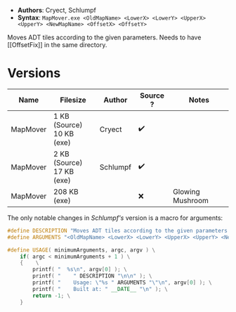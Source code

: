 - **Authors**: Cryect, Schlumpf
- **Syntax**: `MapMover.exe <OldMapName> <LowerX> <LowerY> <UpperX> <UpperY> <NewMapName> <OffsetX> <OffsetY>`

Moves ADT tiles according to the given parameters. Needs to have [[OffsetFix]] in the same directory.

# Versions

| Name     | Filesize                       | Author   | Source ? | Notes |
| -------- | ------------------------------ | -------- | -------- | ----- |
| MapMover | 1 KB (Source)<br />10 KB (exe) | Cryect   | ✔️       |       |
| MapMover | 2 KB (Source)<br />17 KB (exe) | Schlumpf | ✔️       |       |
| MapMover | 208 KB (exe)                   |          | ❌       | Glowing Mushroom      |

The only notable changes in *Schlumpf's* version is a macro for arguments:

```cpp
#define DESCRIPTION "Moves ADT tiles according to the given parameters.\n    Needs to have \"OffsetFix\" in the same directory."
#define ARGUMENTS "<OldMapName> <LowerX> <LowerY> <UpperX> <UpperY> <NewMapName> <OffsetX> <OffsetY>"

#define USAGE( minimumArguments, argc, argv ) \
	if( argc < minimumArguments + 1 ) \
	{	 \
		printf( "  %s\n", argv[0] ); \
		printf( "    " DESCRIPTION "\n\n" ); \
		printf( "    Usage: \"%s " ARGUMENTS "\"\n", argv[0] ); \
		printf( "    Built at: " __DATE__ "\n" ); \
		return -1; \
	}
```
